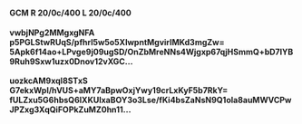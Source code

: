 #### GCM R 20/0c/400 L 20/0c/400
**vwbjNPg2MMgxgNFA**<br/>**p5PGLStwRUqS/pfhrl5w5o5XlwpntMgvirIMKd3mgZw=**<br/>**5Apk6f14ao+LPvge9j09ugSD/OnZbMreNNs4Wjgxp67qjHSmmQ+bD7lYB9Ruh9Sxw1uzx0Dnov12vXGC...**<br/><br/>
**uozkcAM9xql8STxS**<br/>**G7ekxWpl/hVUS+aMY7aBpwOxjYwy19crLxKyF5b7RkY=**<br/>**fULZxu5G6hbsQ6lXKUlxaBOY3o3Lse/fKi4bsZaNsN9Q1ola8auMWVCPwJPZxg3XqQiFOPkZuMZ0hn11...**